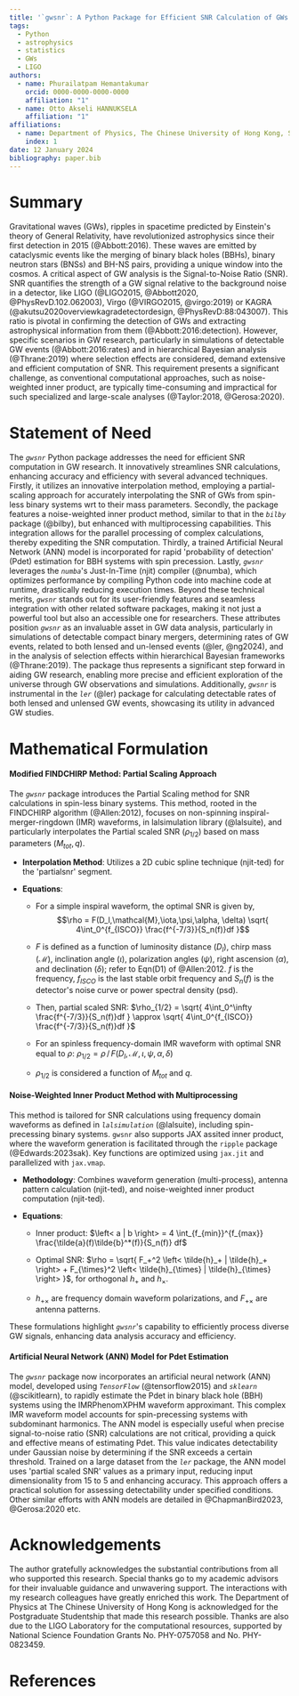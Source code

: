 ```yaml
---
title: '`gwsnr`: A Python Package for Efficient SNR Calculation of GWs'
tags:
  - Python
  - astrophysics
  - statistics
  - GWs
  - LIGO
authors:
  - name: Phurailatpam Hemantakumar
    orcid: 0000-0000-0000-0000
    affiliation: "1"
  - name: Otto Akseli HANNUKSELA 
    affiliation: "1"
affiliations:
  - name: Department of Physics, The Chinese University of Hong Kong, Shatin, New Territories, Hong Kong
    index: 1
date: 12 January 2024
bibliography: paper.bib
---
```


# Summary 

Gravitational waves (GWs), ripples in spacetime predicted by Einstein's theory of General Relativity, have revolutionized astrophysics since their first detection in 2015 (@Abbott:2016). These waves are emitted by cataclysmic events like the merging of binary black holes (BBHs), binary neutron stars (BNSs) and BH-NS pairs, providing a unique window into the cosmos. A critical aspect of GW analysis is the Signal-to-Noise Ratio (SNR). SNR quantifies the strength of a GW signal relative to the background noise in a detector, like LIGO (@LIGO2015, @Abbott2020, @PhysRevD.102.062003), Virgo (@VIRGO2015, @virgo:2019) or KAGRA (@akutsu2020overviewkagradetectordesign, @PhysRevD:88:043007). This ratio is pivotal in confirming the detection of GWs and extracting astrophysical information from them (@Abbott:2016:detection). However, specific scenarios in GW research, particularly in simulations of detectable GW events (@Abbott:2016:rates) and in hierarchical Bayesian analysis (@Thrane:2019) where selection effects are considered, demand extensive and efficient computation of SNR. This requirement presents a significant challenge, as conventional computational approaches, such as noise-weighted inner product, are typically time-consuming and impractical for such specialized and large-scale analyses (@Taylor:2018, @Gerosa:2020).

# Statement of Need

The *`gwsnr`* Python package addresses the need for efficient SNR computation in GW research. It innovatively streamlines SNR calculations, enhancing accuracy and efficiency with several advanced techniques. Firstly, it utilizes an innovative interpolation method, employing a partial-scaling approach for accurately interpolating the SNR of GWs from spin-less binary systems wrt to their mass parameters. Secondly, the package features a noise-weighted inner product method, similar to that in the *`bilby`* package (@bilby), but enhanced with multiprocessing capabilities. This integration allows for the parallel processing of complex calculations, thereby expediting the SNR computation. Thirdly, a trained Artificial Neural Network (ANN) model is incorporated for rapid 'probability of detection' (Pdet) estimation for BBH systems with spin precession. Lastly, *`gwsnr`* leverages the *`numba`*'s Just-In-Time (njit) compiler (@numba), which optimizes performance by compiling Python code into machine code at runtime, drastically reducing execution times. Beyond these technical merits, *`gwsnr`* stands out for its user-friendly features and seamless integration with other related software packages, making it not just a powerful tool but also an accessible one for researchers. These attributes position *`gwsnr`* as an invaluable asset in GW data analysis, particularly in simulations of detectable compact binary mergers, determining rates of GW events, related to both lensed and un-lensed events (@ler, @ng2024), and in the analysis of selection effects within hierarchical Bayesian frameworks (@Thrane:2019). The package thus represents a significant step forward in aiding GW research, enabling more precise and efficient exploration of the universe through GW observations and simulations. Additionally, *`gwsnr`* is instrumental in the *`ler`* (@ler) package for calculating detectable rates of both lensed and unlensed GW events, showcasing its utility in advanced GW studies.

# Mathematical Formulation

#### Modified FINDCHIRP Method: Partial Scaling Approach

The *`gwsnr`* package introduces the Partial Scaling method for SNR calculations in spin-less binary systems. This method, rooted in the FINDCHIRP algorithm (@Allen:2012), focuses on non-spinning inspiral-merger-ringdown (IMR) waveforms, in lalsimulation library (@lalsuite), and particularly interpolates the Partial scaled SNR ($\rho_{1/2}$) based on mass parameters ($M_{tot},q$).

- **Interpolation Method**: Utilizes a 2D cubic spline technique (njit-ted) for the 'partialsnr' segment.

- **Equations**:

  - For a simple inspiral waveform, the optimal SNR is given by,
    $$\rho = F(D_l,\mathcal{M},\iota,\psi,\alpha, \delta) \sqrt{ 4\int_0^{f_{ISCO}} \frac{f^{-7/3}}{S_n(f)}df }$$

  - $F$ is defined as a function of luminosity distance ($D_l$), chirp mass ($\mathcal{M}$), inclination angle ($\iota$), polarization angles ($\psi$), right ascension ($\alpha$), and declination ($\delta$); refer to Eqn(D1) of @Allen:2012. $f$ is the frequency, $f_{ISCO}$ is the last stable orbit frequency and $S_n(f)$ is the detector's noise curve or power spectral density (psd).

  - Then, partial scaled SNR: $\rho_{1/2} = \sqrt{ 4\int_0^\infty \frac{f^{-7/3}}{S_n(f)}df } \approx \sqrt{ 4\int_0^{f_{ISCO}} \frac{f^{-7/3}}{S_n(f)}df }$

  - For an spinless frequency-domain IMR waveform with optimal SNR equal to $\rho$: $\rho_{1/2} = \rho\,/\, F(D_l,\mathcal{M},\iota,\psi,\alpha, \delta)$

  - $\rho_{1/2}$ is considered a function of $M_{tot}$ and $q$.

#### Noise-Weighted Inner Product Method with Multiprocessing

This method is tailored for SNR calculations using frequency domain waveforms as defined in *`lalsimulation`* (@lalsuite), including spin-precessing binary systems. `gwsnr` also supports JAX assited inner product, where the waveform generation is facilitated through the `ripple` package (@Edwards:2023sak). Key functions are optimized using `jax.jit` and parallelized with `jax.vmap`.

- **Methodology**: Combines waveform generation (multi-process), antenna pattern calculation (njit-ted), and noise-weighted inner product computation (njit-ted).

- **Equations**:

  - Inner product: $\left< a | b \right> = 4 \int_{f_{min}}^{f_{max}} \frac{\tilde{a}(f)\tilde{b}^*(f)}{S_n(f)} df$

  - Optimal SNR: $\rho = \sqrt{ F_+^2 \left< \tilde{h}_+ | \tilde{h}_+ \right> + F_{\times}^2 \left< \tilde{h}_{\times} | \tilde{h}_{\times} \right> }$, for orthogonal $h_+$ and $h_{\times}$.

  - $h_{+\times}$ are frequency domain waveform polarizations, and $F_{+\times}$ are antenna patterns. 

These formulations highlight *`gwsnr`*'s capability to efficiently process diverse GW signals, enhancing data analysis accuracy and efficiency. 

#### Artificial Neural Network (ANN) Model for Pdet Estimation

The *`gwsnr`* package now incorporates an artificial neural network (ANN) model, developed using *`TensorFlow`* (@tensorflow2015) and *`sklearn`* (@scikitlearn), to rapidly estimate the Pdet in binary black hole (BBH) systems using the IMRPhenomXPHM waveform approximant. This complex IMR waveform model accounts for spin-precessing systems with subdominant harmonics. The ANN model is especially useful when precise signal-to-noise ratio (SNR) calculations are not critical, providing a quick and effective means of estimating Pdet. This value indicates detectability under Gaussian noise by determining if the SNR exceeds a certain threshold. Trained on a large dataset from the *`ler`* package, the ANN model uses 'partial scaled SNR' values as a primary input, reducing input dimensionality from 15 to 5 and enhancing accuracy. This approach offers a practical solution for assessing detectability under specified conditions. Other similar efforts with ANN models are detailed in @ChapmanBird2023, @Gerosa:2020 etc.

# Acknowledgements

The author gratefully acknowledges the substantial contributions from all who supported this research. Special thanks go to my academic advisors for their invaluable guidance and unwavering support. The interactions with my research colleagues have greatly enriched this work. The Department of Physics at The Chinese University of Hong Kong is acknowledged for the Postgraduate Studentship that made this research possible. Thanks are also due to the LIGO Laboratory for the computational resources, supported by National Science Foundation Grants No. PHY-0757058 and No. PHY-0823459.


# References